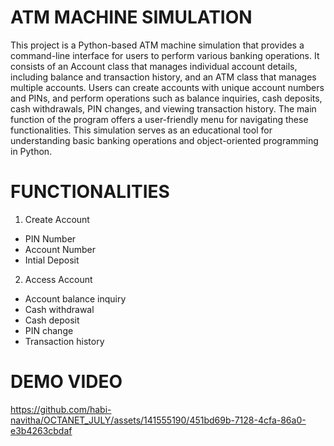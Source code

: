# ATM MACHINE SIMULATION
This project is a Python-based ATM machine simulation that provides a command-line interface for users to perform various banking operations. It consists of an Account class that manages individual account details, including balance and transaction history, and an ATM class that manages multiple accounts. Users can create accounts with unique account numbers and PINs, and perform operations such as balance inquiries, cash deposits, cash withdrawals, PIN changes, and viewing transaction history. The main function of the program offers a user-friendly menu for navigating these functionalities. This simulation serves as an educational tool for understanding basic banking operations and object-oriented programming in Python.

# FUNCTIONALITIES
1. Create Account
- PIN Number
- Account Number
- Intial Deposit
2. Access Account
- Account balance inquiry
- Cash withdrawal
- Cash deposit
- PIN change
- Transaction history

# DEMO VIDEO



https://github.com/habi-navitha/OCTANET_JULY/assets/141555190/451bd69b-7128-4cfa-86a0-e3b4263cbdaf

